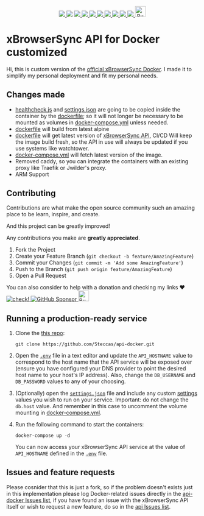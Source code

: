 <p align="center">
  <a href="https://github.com/Steccas/xbs-api-docker/graphs/contributors">
    <img src="https://img.shields.io/github/contributors/Steccas/xbs-api-docker.svg?style=for-the-badge">
  </a>
  <a href="https://github.com/Steccas/xbs-api-docker/network/members"><img src="https://img.shields.io/github/forks/Steccas/xbs-api-docker.svg?style=for-the-badge"></a>
  <a href="https://github.com/Steccas/xbs-api-docker/issues">
      <img src="https://img.shields.io/github/issues/Steccas/xbs-api-docker.svg?style=for-the-badge">
  </a>
  <a href="https://github.com/Steccas/xbs-api-docker/issues">
      <img src="https://img.shields.io/github/issues-closed/Steccas/xbs-api-docker.svg?style=for-the-badge">
  </a>
  <a href="https://github.com/Steccas/xbs-api-docker/stargazers">
    <img src="https://img.shields.io/github/stars/Steccas/xbs-api-docker.svg?style=for-the-badge">
  </a>
  <a href="https://GitHub.com/Steccas/xbs-api-docker/pull">
    <img src="https://img.shields.io/github/issues-pr/Steccas/xbs-api-docker.svg?style=for-the-badge">
  </a>
  <a href="https://GitHub.com/Steccas/xbs-api-docker/pull">
    <img src="https://img.shields.io/github/issues-pr-closed/Steccas/xbs-api-docker.svg?style=for-the-badge">
  </a>
  <a href="https://GitHub.com/Steccas/xbs-api-docker/commit">
    <img src="https://img.shields.io/github/last-commit/Steccas/xbs-api-docker.svg?style=for-the-badge">
  </a>
  <a href="https://GitHub.com/Steccas/xbs-api-docker">
    <img src="https://img.shields.io/github/repo-size/Steccas/xbs-api-docker.svg?style=for-the-badge">
  </a>
  <a href="https://linkedin.com/in/lucasteccanella">
    <img src="https://img.shields.io/badge/-LinkedIn-black.svg?style=for-the-badge&logo=linkedin&colorB=555">
  </a>
  <a href="https://www.buymeacoffee.com/steccas" target="_blank">
    <img src="https://cdn.buymeacoffee.com/buttons/lato-yellow.png" alt="Buy Me A Coffee" height="27.8">
  </a>
</p>

# xBrowserSync API for Docker customized

Hi, this is custom version of the [official xBrowserSync Docker](https://github.com/xbrowsersync/api-docker).
I made it to simplify my personal deployment and fit my personal needs.

## Changes made
- [healthcheck.js](healthcheck.js) and [settings.json](settings.json) are going to be copied inside the container by the [dockerfile](dockerfile); so it will not longer be necessary to be mounted as volumes in [docker-compose.yml](docker-compose.yml) unless needed.
- [dockerfile](dockerfile) will build from latest alpine
- [dockerfile](dockerfile) will get latest version of [xBrowserSync API](https://github.com/xbrowsersync/api), CI/CD Will keep the image build fresh, so the API in use will always be updated if you use systems like watchtower.
- [docker-compose.yml](docker-compose.yml) will fetch latest version of the image.
- Removed caddy, so you can integrate the containers with an existing proxy like Traefik or Jwilder's proxy.
- ARM Support

<!-- CONTRIBUTING -->
## Contributing

Contributions are what make the open source community such an amazing place to be learn, inspire, and create.

And this project can be greatly improved!

Any contributions you make are **greatly appreciated**.

1. Fork the Project
2. Create your Feature Branch (`git checkout -b feature/AmazingFeature`)
3. Commit your Changes (`git commit -m 'Add some AmazingFeature'`)
4. Push to the Branch (`git push origin feature/AmazingFeature`)
5. Open a Pull Request

You can also consider to help with a donation and checking my links ❤️
<br>
<a href="https://linktr.ee/steccas"><img alt="check!" src="https://img.shields.io/badge/check-offers-green?style=for-the-badge&logo=linktree">
</a>
<a href="https://github.com/sponsors/Steccas" target="_blank">
    <img src="https://img.shields.io/badge/sponsor-%23F5F5F5.svg?&style=for-the-badge&logo=github&logoColor=pink" alt="GitHub Sponsor">
</a>
<a href="https://www.buymeacoffee.com/steccas" target="_blank">
    <img src="https://cdn.buymeacoffee.com/buttons/lato-yellow.png" alt="Buy Me A Coffee" height="27.8">
</a>

## Running a production-ready service

  1. Clone the [this repo](https://github.com/Steccas/api-docker):

      ```
      git clone https://github.com/Steccas/api-docker.git
      ```
  
  2. Open the [`.env`](.env) file in a text editor and update the `API_HOSTNAME` value to correspond to the host name that the API service will be exposed over (ensure you have configured your DNS provider to point the desired host name to your host's IP address). Also, change the `DB_USERNAME` and `DB_PASSWORD` values to any of your choosing.

  3. (Optionally) open the [`settings.json`](settings.json) file and include any custom [settings](https://github.com/xbrowsersync/api#3-modify-configuration-settings) values you wish to run on your service. Important: do not change the `db.host` value. And remember in this case to uncomment the volume mounting in [docker-compose.yml](docker-compose.yml).
  
  4. Run the following command to start the containers:

      ```
      docker-compose up -d
      ```

      You can now access your xBrowserSync API service at the value of `API_HOSTNAME` defined in the [`.env`](.env) file.

## Issues and feature requests
Please cosnider that this is just a fork, so if the problem doesn't exists just in this implementation please log Docker-related issues directly in the [api-docker Issues list](https://github.com/xbrowsersync/api-docker/issues), if you have found an issue with the xBrowserSync API itself or wish to request a new feature, do so in the [api Issues list](https://github.com/xbrowsersync/api/issues/).
